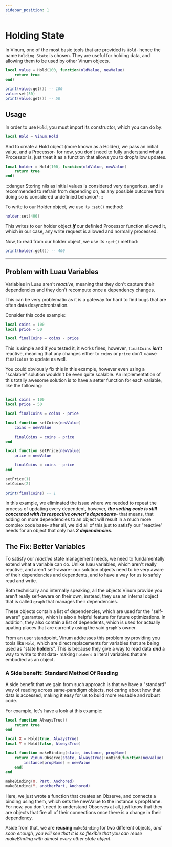 ```yaml
---
sidebar_position: 1
---
```


# Holding State

In Vinum, one of the most basic tools that are provided is `Hold`- hence the name `Holding State` is chosen. They are useful for holding data, and allowing them to be used by other Vinum objects.
```lua
local value = Hold(100, function(oldValue, newValue)
    return true
end)

print(value:get()) -- 100
value:set(50)
print(value:get()) -- 50
```

## Usage

In order to use `Hold`, you must import its constructor, which you can do by:
```lua
local Hold = Vinum.Hold
```

And to create a Hold object (more known as a Holder), we pass an initial value, and a Processor- for now, you don't need to fully understand what a Processor is, just treat it as a function that allows you to drop/allow updates.
```lua
local holder = Hold(100, function(oldValue, newValue)
    return true
end)
```

:::danger
Storing nils as initial values is considered very dangerious, and is recommended to refrain from
depending on, as any possible outcome from doing so is considered undefinied behavior/
:::

To write to our Holder object, we use its `:set()` method:
```lua
holder:set(400)
```

This writes to our holder object ***if*** our definied Processor function allowed it, which in our case, any write request is allowed and normally processed.

Now, to read from our holder object, we use its `:get()` method:
```lua
print(holder:get()) -- 400
```
_______

## Problem with Luau Variables

Variables in Luau aren't *reactive*, meaning that they don't capture their dependencies and they don't recompute once a dependency changes.

This can be very problematic as it is a gateway for hard to find bugs that are often data desynchronization.

Consider this code example:

```lua
local coins = 100
local price = 50

local finalCoins = coins - price
```

This is simple and if you tested it, it works fines, however, `finalCoins` ***isn't*** reactive, meaning that any changes either to `coins` or `price` don't cause `finalCoins` to update as well.

You could obviously fix this in this example, however even using a "scalable" solution wouldn't be even quite scalable. An implementation of this totally awesome solution is to have a setter function for each variable, like the following:

```lua

local coins = 100
local price = 50

local finalCoins = coins - price

local function setCoins(newValue)
    coins = newValue

    finalCoins = coins - price
end

local function setPrice(newValue)
    price = newValue

    finalCoins = coins - price
end

setPrice(1)
setCoins(2)

print(finalCoins) -- 1
```

In this example, we eliminated the issue where we needed to repeat the process of updating every dependent, however, ***the setting code is still concerned with its respective owner's dependents***- that means, that adding on more dependencies to an object will result in a much more complex code base- after all, we did all of this just to satisfy our "reactive" needs for an object that only has ***2 dependencies***. 

## The Fix: Better Variables

To satisfy our *reactive* state management needs, we need to fundamentally extend what a variable can do. Unlike luau variables, which aren't really reactive, and aren't self-aware- our solution objects need to be very aware of their dependencies and dependents, and to have a way for us to safely read and write.

Both technically and internally speaking, all the objects Vinum provide you aren't really self-aware on their own, instead, they use an internal object that is called `graph` that manages their dependencies.

These objects contain a list of dependencies, which are used for the "self-aware" guarantee, which is also a helpful feature for future optimizations. In addition, they also contain a list of dependents, which is used for actually upating places that are currently using the said `graph`'s owner.

From an user standpoint, Vinum addresses this problem by providing you tools like `Hold`, which are direct replacements for variables that are being used as "state **hold**ers". This is because they give a way to read data ***and*** a way to write to that data- making `holders` a literal variables that are embodied as an object.

### A Side benefit: Standard Method Of Reading

A side benefit that we gain from such approach is that we have a "standard" way of reading across same-paradigm objects, not caring about how that data is accessed, making it easy for us to build more reusable and robust code.

For example, let's have a look at this example:
```lua
local function AlwaysTrue()
    return true
end

local X = Hold(true, AlwaysTrue)
local Y = Hold(false, AlwaysTrue)

local function makeBinding(state, instance, propName)
    return Vinum.Observe(state, AlwaysTrue):onBind(function(newValue)
        instance[propName] = newValue
    end)
end

makeBinding(X, Part, Anchored)
makeBinding(Y, anotherPart, Anchored)
```

Here, we just wrote a function that creates an Observe, and connects a binding using them, which sets the newValue to the instance's propName. For now, you don't need to understand Observes at all, just know that they are objects that fire all of their connections once there is a change in their dependency.

Aside from that, we are **reusing** `makeBinding` for two different objects, *and soon enough, you will see that it is so flexible that you can reuse makeBinding with almost every other state object*.
